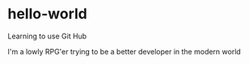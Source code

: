 # hello-world
Learning to use Git Hub

I'm a lowly RPG'er trying to be a better developer in the modern world
